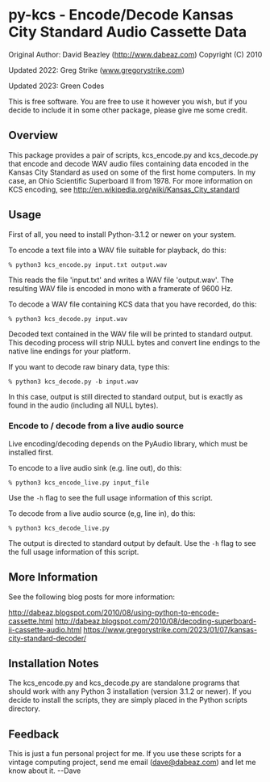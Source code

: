 
# py-kcs - Encode/Decode Kansas City Standard Audio Cassette Data

Original Author: David Beazley (http://www.dabeaz.com)
Copyright (C) 2010

Updated 2022: Greg Strike (www.gregorystrike.com)

Updated 2023: Green Codes


This is free software. You are free to use it however you wish, but if you
decide to include it in some other package, please give me some credit.

## Overview
This package provides a pair of scripts, kcs_encode.py and kcs_decode.py
that encode and decode WAV audio files containing data encoded in the
Kansas City Standard as used on some of the first home computers.  In my
case, an Ohio Scientific Superboard II from 1978.  For more information
on KCS encoding, see http://en.wikipedia.org/wiki/Kansas_City_standard

## Usage
First of all, you need to install Python-3.1.2 or newer on your system.

To encode a text file into a WAV file suitable for playback, do this:

    % python3 kcs_encode.py input.txt output.wav

This reads the file 'input.txt' and writes a WAV file 'output.wav'. The
resulting WAV file is encoded in mono with a framerate of 9600 Hz.

To decode a WAV file containing KCS data that you have recorded, do
this:

    % python3 kcs_decode.py input.wav

Decoded text contained in the WAV file will be printed to standard
output.  This decoding process will strip NULL bytes and convert 
line endings to the native line endings for your platform.

If you want to decode raw binary data, type this:

    % python3 kcs_decode.py -b input.wav

In this case, output is still directed to standard output, but
is exactly as found in the audio (including all NULL bytes).

### Encode to / decode from a live audio source

Live encoding/decoding depends on the PyAudio library, which must be installed first.

To encode to a live audio sink (e.g. line out), do this:

    % python3 kcs_encode_live.py input_file

Use the `-h` flag to see the full usage information of this script. 

To decode from a live audio source (e,g, line in), do this:

    % python3 kcs_decode_live.py

The output is directed to standard output by default.
Use the `-h` flag to see the full usage information of this script. 

## More Information
See the following blog posts for more information:

http://dabeaz.blogspot.com/2010/08/using-python-to-encode-cassette.html
http://dabeaz.blogspot.com/2010/08/decoding-superboard-ii-cassette-audio.html
https://www.gregorystrike.com/2023/01/07/kansas-city-standard-decoder/

Installation Notes
-------------------
The kcs_encode.py and kcs_decode.py are standalone programs that
should work with any Python 3 installation (version 3.1.2 or newer).
If you decide to install the scripts, they are simply placed
in the Python scripts directory.

Feedback
--------
This is just a fun personal project for me. If you use these scripts
for a vintage computing project, send me email (dave@dabeaz.com) and
let me know about it.  --Dave
